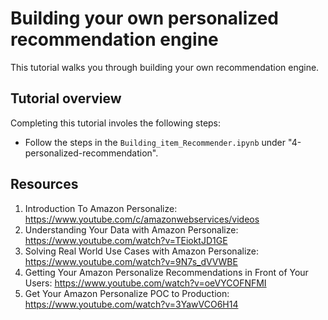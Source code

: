 # Building your own personalized recommendation engine
This tutorial walks you through building your own recommendation engine.

## Tutorial overview
Completing this tutorial involes the following steps:

- Follow the steps in the `Building_item_Recommender.ipynb` under "4-personalized-recommendation".

## Resources

1. Introduction To Amazon Personalize: https://www.youtube.com/c/amazonwebservices/videos
2. Understanding Your Data with Amazon Personalize: https://www.youtube.com/watch?v=TEioktJD1GE
3. Solving Real World Use Cases with Amazon Personalize: https://www.youtube.com/watch?v=9N7s_dVVWBE
4. Getting Your Amazon Personalize Recommendations in Front of Your Users: https://www.youtube.com/watch?v=oeVYCOFNFMI
5. Get Your Amazon Personalize POC to Production: https://www.youtube.com/watch?v=3YawVCO6H14
